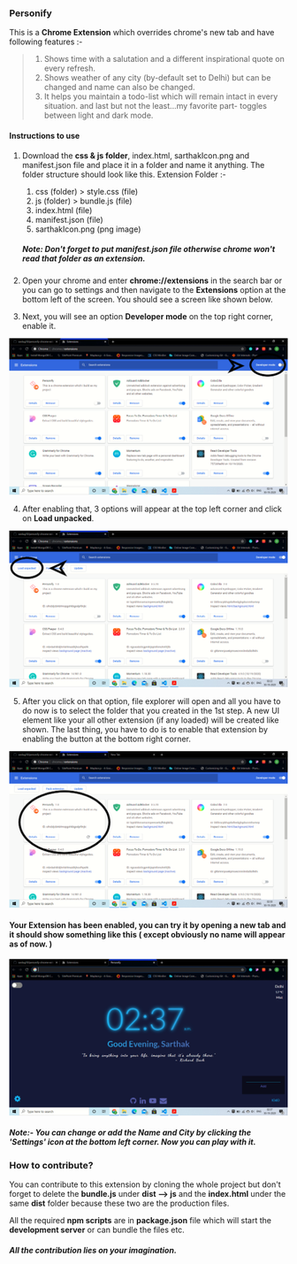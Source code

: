 ### Personify

This is a **Chrome Extension** which overrides chrome's new tab and have following features :-

> 1. Shows time with a salutation and a different inspirational quote on every refresh.
> 2. Shows weather of any city (by-default set to Delhi) but can be changed and name can also be changed.
> 3. It helps you maintain a todo-list which will remain intact in every situation. and last but not the least...my favorite part- toggles between light and dark mode.

#### Instructions to use

1. Download the **css & js folder**, index.html, sarthakIcon.png and manifest.json file and place it in a folder and name it anything. The folder structure should look like this.
   Extension Folder :-  
   1) css (folder) > style.css (file)
   2) js (folder) > bundle.js (file)
   3) index.html (file) 
   4) manifest.json (file)  
   5) sarthakIcon.png (png image)

   ##### Note: Don't forget to put manifest.json file otherwise chrome won't read that folder as an extension.

2. Open your chrome and enter **chrome://extensions** in the search bar or you can go to settings and then navigate to the **Extensions** option at the bottom left of the screen. You should see a screen like shown below.

3. Next, you will see an option **Developer mode** on the top right corner, enable it.

![extension screen](readme/1.png)

4. After enabling that, 3 options will appear at the top left corner and click on **Load unpacked**.

![extension screen](readme/2.png)

5. After you click on that option, file explorer will open and all you have to do now is to select the folder that you created in the 1st step. A new UI element like your all other extension (if any loaded) will be created like shown. The last thing, you have to do is to enable that extension by enabling the button at the bottom right corner.

![extension screen](readme/3.png)

#### Your Extension has been enabled, you can try it by opening a new tab and it should show something like this ( except obviously no name will appear as of now. )

![extension screen](readme/4.png)

##### Note:- You can change or add the Name and City by clicking the 'Settings' icon at the bottom left corner. Now you can play with it.

### How to contribute?

You can contribute to this extension by cloning the whole project but don't forget to delete the **bundle.js** under **dist --> js** and the **index.html** under the same **dist** folder because these two are the production files.

All the required **npm scripts** are in **package.json** file which will start the **development server** or can bundle the files etc.

##### All the contribution lies on your imagination.
